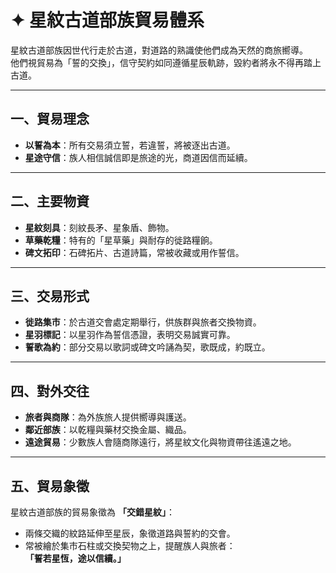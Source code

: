 # ✦ 星紋古道部族貿易體系

星紋古道部族因世代行走於古道，對道路的熟識使他們成為天然的商旅嚮導。  
他們視貿易為「誓的交換」，信守契約如同遵循星辰軌跡，毀約者將永不得再踏上古道。  

---

## 一、貿易理念
- **以誓為本**：所有交易須立誓，若違誓，將被逐出古道。  
- **星途守信**：族人相信誠信即是旅途的光，商道因信而延續。  

---

## 二、主要物資
- **星紋刻具**：刻紋長矛、星象盾、飾物。  
- **草藥乾糧**：特有的「星草藥」與耐存的徙路糧餉。  
- **碑文拓印**：石碑拓片、古道詩篇，常被收藏或用作誓信。  

---

## 三、交易形式
- **徙路集市**：於古道交會處定期舉行，供族群與旅者交換物資。  
- **星羽標記**：以星羽作為誓信憑證，表明交易誠實可靠。  
- **誓歌為約**：部分交易以歌詞或碑文吟誦為契，歌既成，約既立。  

---

## 四、對外交往
- **旅者與商隊**：為外族旅人提供嚮導與護送。  
- **鄰近部族**：以乾糧與藥材交換金屬、織品。  
- **遠途貿易**：少數族人會隨商隊遠行，將星紋文化與物資帶往遙遠之地。  

---

## 五、貿易象徵
星紋古道部族的貿易象徵為 **「交錯星紋」**：  
- 兩條交織的紋路延伸至星辰，象徵道路與誓約的交會。  
- 常被繪於集市石柱或交換契物之上，提醒族人與旅者：  
  **「誓若星恆，途以信續。」**
